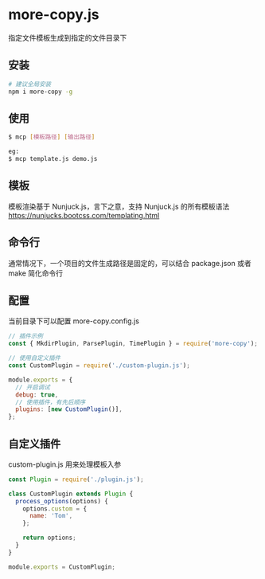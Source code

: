 # more-copy.js

指定文件模板生成到指定的文件目录下

## 安装

```bash
# 建议全局安装
npm i more-copy -g
```

## 使用

```bash
$ mcp [模板路径] [输出路径]

eg:
$ mcp template.js demo.js
```

## 模板

模板渲染基于 Nunjuck.js，言下之意，支持 Nunjuck.js 的所有模板语法
https://nunjucks.bootcss.com/templating.html

## 命令行

通常情况下，一个项目的文件生成路径是固定的，可以结合 package.json 或者 make 简化命令行

## 配置

当前目录下可以配置 more-copy.config.js

```js
// 插件示例
const { MkdirPlugin, ParsePlugin, TimePlugin } = require('more-copy');

// 使用自定义插件
const CustomPlugin = require('./custom-plugin.js');

module.exports = {
  // 开启调试
  debug: true,
  // 使用插件，有先后顺序
  plugins: [new CustomPlugin()],
};
```

## 自定义插件

custom-plugin.js 用来处理模板入参

```js
const Plugin = require('./plugin.js');

class CustomPlugin extends Plugin {
  process_options(options) {
    options.custom = {
      name: 'Tom',
    };

    return options;
  }
}

module.exports = CustomPlugin;
```
